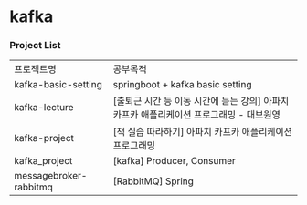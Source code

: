 # kafka

### Project List
| | |
|-|-|
|프로젝트명|공부목적|
|kafka-basic-setting|springboot + kafka basic setting|
|kafka-lecture|[출퇴근 시간 등 이동 시간에 듣는 강의] 아파치 카프카 애플리케이션 프로그래밍 - 대브원영|
|kafka-project|[책 실습 따라하기] 아파치 카프카 애플리케이션 프로그래밍|
|kafka_project|[kafka] Producer, Consumer|
|messagebroker-rabbitmq|[RabbitMQ] Spring|
